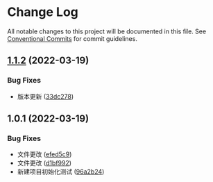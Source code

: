# Change Log

All notable changes to this project will be documented in this file. See [Conventional Commits](https://conventionalcommits.org) for commit guidelines.

## [1.1.2](https://github.com/lushan-hao/lenrna/compare/@sunny/test@1.0.1...@sunny/test@1.1.2) (2022-03-19)

### Bug Fixes

- 版本更新 ([33dc278](https://github.com/lushan-hao/lenrna/commit/33dc278771bb145ad1a2ef05a146545bb60a3930))

## 1.0.1 (2022-03-19)

### Bug Fixes

- 文件更改 ([efed5c9](https://github.com/lushan-hao/lenrna/commit/efed5c95cb18c708e3385ebd99f0e317ff5d8bf8))
- 文件更改 ([d1bf992](https://github.com/lushan-hao/lenrna/commit/d1bf992f9ac72ab24eabbc1e18820169dda2323b))
- 新建项目初始化测试 ([96a2b24](https://github.com/lushan-hao/lenrna/commit/96a2b24221601ca4370894d09fd79f02bd003e31))
